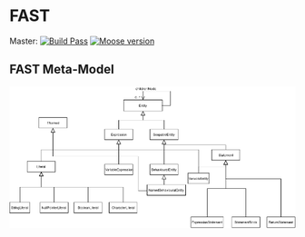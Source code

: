 # FAST

Master: [![Build Pass](https://travis-ci.org/moosetechnology/FAST.svg?branch=master)](https://travis-ci.org/moosetechnology/FAST)
[![Moose version](https://img.shields.io/badge/Moose-8-%23aac9ff.svg)](https://github.com/moosetechnology/Moose)

## FAST Meta-Model

![FAST Meta-model](./doc/images/FAST-Meta-Model.png)
